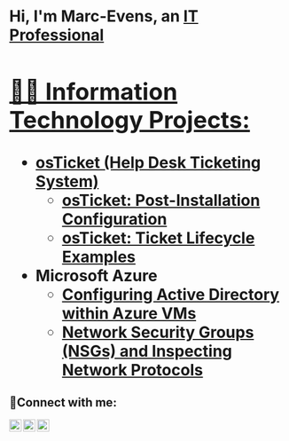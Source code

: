 <h1>Hi, I'm Marc-Evens, an <a href="https://github.com/MarcEJMartin">IT Professional

<h2>👨‍💻 Information Technology Projects:</h2>

- <b>osTicket (Help Desk Ticketing System)</b>
  - [osTicket: Post-Installation Configuration](https://github.com/marcejmartin/post-install-config)
  - [osTicket: Ticket Lifecycle Examples](https://github.com/marcejmartin/ticket-lifecycle)
- <b>Microsoft Azure</b>
  - [Configuring Active Directory within Azure VMs](https://github.com/marcejmartin/configure-ad)
  - [Network Security Groups (NSGs) and Inspecting Network Protocols](https://github.com/marcejmartin/azure-network-protocols)

<h2>🤳Connect with me:</h2>

[<img align="left" alt="Marc | Twitter" width="22px" src="https://cdn.jsdelivr.net/npm/simple-icons@v3/icons/facebook.svg" />][facebook]
[<img align="left" alt="Marc | LinkedIn" width="22px" src="https://cdn.jsdelivr.net/npm/simple-icons@v3/icons/linkedin.svg" />][linkedin]
[<img align="left" alt="Marc | Instagram" width="22px" src="https://cdn.jsdelivr.net/npm/simple-icons@v3/icons/instagram.svg" />][instagram]

[facebook]: https://www.facebook.com/MarcEJMar/
[instagram]: https://www.instagram.com/
[linkedin]: https://linkedin.com/in/
